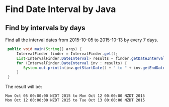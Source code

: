 # Find Date Interval by Java

## Find by intervals by days

Find all the interval dates from 2015-10-05 to 2015-10-13 by every 7 days.



``` java
 public void main(String[] args) {
     IntervalFinder finder = IntervalFinder.get();
     List<IntervalFinder.DateInterval> results = finder.getDateIntervalByLength(finder.getDate("2015-10-05"), finder.getDate("2015-10-13"), 7);
     for (IntervalFinder.DateInterval inv : results) {
        System.out.println(inv.getStartDate() + " to " + inv.getEndDate());
     }
 }


```
The result will be:
```
Mon Oct 05 00:00:00 NZDT 2015 to Mon Oct 12 00:00:00 NZDT 2015
Mon Oct 12 00:00:00 NZDT 2015 to Tue Oct 13 00:00:00 NZDT 2015


```
